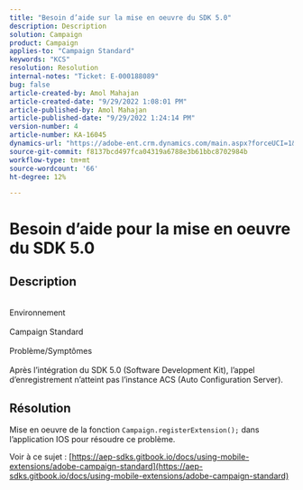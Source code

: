 ```yaml
---
title: "Besoin d’aide sur la mise en oeuvre du SDK 5.0"
description: Description
solution: Campaign
product: Campaign
applies-to: "Campaign Standard"
keywords: "KCS"
resolution: Resolution
internal-notes: "Ticket: E-000188089"
bug: false
article-created-by: Amol Mahajan
article-created-date: "9/29/2022 1:08:01 PM"
article-published-by: Amol Mahajan
article-published-date: "9/29/2022 1:24:14 PM"
version-number: 4
article-number: KA-16045
dynamics-url: "https://adobe-ent.crm.dynamics.com/main.aspx?forceUCI=1&pagetype=entityrecord&etn=knowledgearticle&id=2c1e96bb-f73f-ed11-9db1-0022480867bd"
source-git-commit: f8137bcd497fca04319a6788e3b61bbc8702984b
workflow-type: tm+mt
source-wordcount: '66'
ht-degree: 12%

---
```


# Besoin d’aide pour la mise en oeuvre du SDK 5.0

## Description

<br>Environnement<br><br>
Campaign Standard
<br><br>Problème/Symptômes<br><br>
Après l’intégration du SDK 5.0 (Software Development Kit), l’appel d’enregistrement n’atteint pas l’instance ACS (Auto Configuration Server).


## Résolution


Mise en oeuvre de la fonction `Campaign.registerExtension();` dans l’application IOS pour résoudre ce problème.

Voir à ce sujet : [https://aep-sdks.gitbook.io/docs/using-mobile-extensions/adobe-campaign-standard](https://aep-sdks.gitbook.io/docs/using-mobile-extensions/adobe-campaign-standard)
